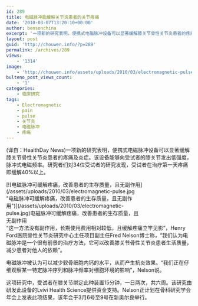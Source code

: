 ```yaml
---
id: 289
title: 电磁脉冲能缓解关节炎患者的关节疼痛
date: '2010-03-07T13:20:10+00:00'
author: bensonchina
excerpt: '一项新的研究表明，便携式电磁脉冲设备可以显著缓解膝关节骨性关节炎患者的疼痛及炎症。该设备能够向受试者的膝关节发出低强度，脉冲式电磁频率。研究者们对34位受试者的研究发现，受试者在治疗第一天疼痛即缓解40%以上。这项研究中，受试者在膝关节绑定此种装置15分钟，一日两次，共六周。该研究由研发此设备的Lvivi Health Science提供资金支持。Nelson正计划在骨科研究学会年会上发表此项结果，该年会于3月6号至9号在新奥尔良举行。'
layout: post
guid: 'http://chouwen.info/?p=289'
permalink: /archives/289
views:
    - '1314'
image:
    - 'http://chouwen.info/assets/uploads/2010/03/electromagnetic-pulse.jpg'
bulteno_post_views_count:
    - '1'
categories:
    - 临床研究
tags:
    - Electromagnetic
    - pain
    - pulse
    - 关节炎
    - 电磁脉冲
    - 疼痛
---
```


(译自：HealthDay News)一项新的研究表明，便携式电磁脉冲设备可以显著缓解膝关节骨性关节炎患者的疼痛及炎症。该设备能够向受试者的膝关节发出低强度，脉冲式电磁频率。研究者们对34位受试者的研究发现，受试者在治疗第一天疼痛即缓解40%以上。

<div class="wp-caption aligncenter" id="attachment_290" style="width: 370px">[![电磁脉冲可缓解疼痛，改善患者的生存质量，且无副作用](/assets/uploads/2010/03/electromagnetic-pulse.jpg "电磁脉冲可缓解疼痛，改善患者的生存质量，且无副作用")](/assets/uploads/2010/03/electromagnetic-pulse.jpg)电磁脉冲可缓解疼痛，改善患者的生存质量，且无副作用

</div>“这一方法没有副作用，长期使用费用相对较低，且缓解疼痛立竿见影”，Henry Ford医院骨性关节炎研究中心主任项目副主任Fred Nelson博士称，“我们认为电磁脉冲是一个很有前景的治疗方法，它可以改善膝关节骨性关节炎患者生活质量，减少患者对他人的依赖”。

电磁脉冲被认为可以减少软骨细胞内钙的水平，从而产生抗炎效果。“我们正在仔细观察某一特定脉冲序列和脉冲频率对细胞环境的影响”，Nelson说。

这项研究中，受试者在膝关节绑定此种装置15分钟，一日两次，共六周。该研究由研发此设备的Lvivi Health Science提供资金支持。Nelson正计划在骨科研究学会年会上发表此项结果，该年会于3月6号至9号在新奥尔良举行。